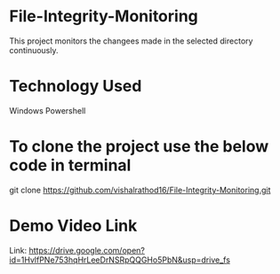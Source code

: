 # File-Integrity-Monitoring
This project monitors the changees made in the selected directory continuously.
# Technology Used
Windows Powershell
# To clone the project use the below code in terminal
git clone https://github.com/vishalrathod16/File-Integrity-Monitoring.git
# Demo Video Link
Link: https://drive.google.com/open?id=1HvlfPNe753hqHrLeeDrNSRpQQGHo5PbN&usp=drive_fs

